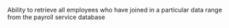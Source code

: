 Ability to retrieve all employees who have joined in a particular data range from the payroll service database
